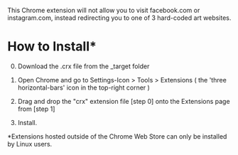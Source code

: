 This Chrome extension will not allow you to visit facebook.com or instagram.com, instead redirecting you to one of 3 hard-coded art websites.

# How to Install*

0. Download the .crx file from the _target folder

1. Open Chrome and go to Settings-Icon > Tools > Extensions ( the 'three horizontal-bars' icon in the top-right corner )
2. Drag and drop the "crx" extension file [step 0] onto the Extensions page from [step 1]
3. Install.

*Extensions hosted outside of the Chrome Web Store can only be installed by Linux users.